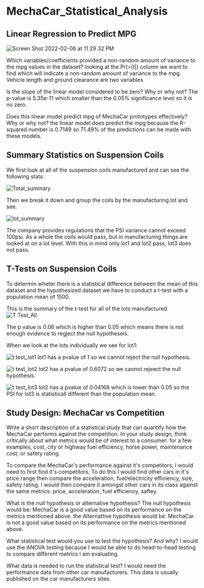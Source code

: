 # MechaCar_Statistical_Analysis

## Linear Regression to Predict MPG

![Screen Shot 2022-02-06 at 11 29 32 PM](https://user-images.githubusercontent.com/92561003/152743909-e288e83a-a747-4c39-bafc-bbf3f95f6e90.png)

Which variables/coefficients provided a non-random amount of variance to the mpg values in the dataset?
looking at the Pr(>|t|) column we want to find which will indicate a non-random amount of variance to the mpg. Vehicle length and ground clearance are two variables 

Is the slope of the linear model considered to be zero? Why or why not?
The p-value is 5.35e-11 which smaller than the 0.05% significance level so it is no zero.

Does this linear model predict mpg of MechaCar prototypes effectively? Why or why not?
the linear model does predict the mpg because the R-squared number is 0.7149 so 71.49% of the predictions can be made with these models.

## Summary Statistics on Suspension Coils

We first look at all of the suspension coils manufactured and can see the following stats:


![Total_summary](https://user-images.githubusercontent.com/92561003/153340332-b573345a-4aa7-486f-81d3-a687fe145b2e.png)

Then we break it down and group the coils by the manufacturing lot and see:


![lot_summary](https://user-images.githubusercontent.com/92561003/153340346-c30bed54-29d7-46a3-a2e2-f753f57e9dcd.png)

The company provides regulations that the PSI variance cannot exceed 100psi. As a whole the coils would pass, but in manufacturing things are looked at on a lot level. With this in mind only lot1 and lot2 pass, lot3 does not pass.

## T-Tests on Suspension Coils

To determin wheter there is a statistical difference between the mean of this dataset and the hypothesized dataset we have to conduct a t-test with a population mean of 1500. 

This is the summary of the t-test for all of the lots manufactured.
![T Test_All](https://user-images.githubusercontent.com/92561003/153348355-b481ff06-d722-4a73-b728-2f4ac46a973e.png)

The p value is 0.06 which is higher than 0.05 which means there is not enough evidence to regject the null hypotheseis.

When we look at the lots individually we see for lot1:

![t test_lot1](https://user-images.githubusercontent.com/92561003/153348358-98e0916a-f518-4c67-b1a5-400cc6602458.png)
lot1 has a pvalue of 1 so we cannot reject the null hypothesis.


![t test_lot2](https://user-images.githubusercontent.com/92561003/153348360-fe639b9c-d5aa-4f51-841e-d7ea36d479ef.png)
lot2 has a pvalue of 0.6072 so we cannot rejeect the null hypothesis.


![t test_lot3](https://user-images.githubusercontent.com/92561003/153348362-cc57f7b5-ba5d-44bc-8cf9-fe53c7c4ca08.png)
lot2 has a pvalue of 0.04168 which is lower than 0.05 so the PSI for lot3 is statisticall different than the population mean.

## Study Design: MechaCar vs Competition
Write a short description of a statistical study that can quantify how the MechaCar performs against the competition. In your study design, think critically about what metrics would be of interest to a consumer: for a few examples, cost, city or highway fuel efficiency, horse power, maintenance cost, or safety rating.

To compare the MechaCar's performance against it's competitors, I would need to first find it's competitors. To do this I would find other cars in it's price range then compare the acceleration, fuel/electricity efficiency, size, safety rating. I would then compare it amongst other cars in its class against the same metrics: price, acceleration, fuel efficiency, saftey. 

What is the null hypothesis or alternative hypothesis?
The null hypothesis would be: MechaCar is a good value based on its performance on the metrics mentioned above.
the Alternattive hypothesis would be: MechaCar is not a good value based on its performance on the metrics mentioned above.

What statistical test would you use to test the hypothesis? And why?
I would use the ANOVA testing because I would be able to do head-to-head testing to compare different metrics I am evaluating.

What data is needed to run the statistical test?
I would need the performance data from other car manufacturers. This data is usually published on the car manufacturers sites.







